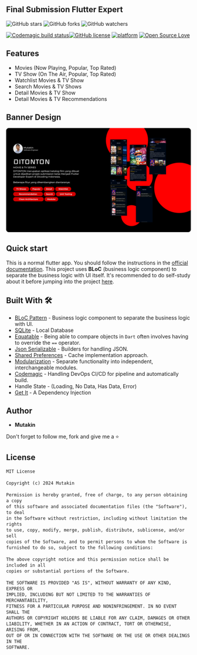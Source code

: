## Final Submission Flutter Expert
![GitHub stars](https://img.shields.io/github/stars/mutakin-san/ditonton?style=social)
![GitHub forks](https://img.shields.io/github/forks/mutakin-san/ditonton?style=social)
![GitHub watchers](https://img.shields.io/github/watchers/mutakin-san/ditonton?style=social)

[![Codemagic build status](https://api.codemagic.io/apps/662656abaa00844ce1f084aa/662656abaa00844ce1f084a9/status_badge.svg)](https://codemagic.io/apps/662656abaa00844ce1f084aa/662656abaa00844ce1f084a9/latest_build)[![GitHub license](https://img.shields.io/badge/License-MIT-blue.svg)](https://github.com/radensaleh/dicoding-flutter-expert/blob/main/LICENSE)
[![platform](https://img.shields.io/badge/platform-Flutter-blue.svg)](https://flutter.dev/)
[![Open Source Love](https://badges.frapsoft.com/os/v2/open-source.svg?v=103)](https://github.com/radensaleh/dicoding-flutter-expert)

## Features
*  Movies (Now Playing, Popular, Top Rated)
*  TV Show (On The Air, Popular, Top Rated)
*  Watchlist Movies & TV Show
*  Search Movies & TV Shows
*  Detail Movies & TV Show
*  Detail Movies & TV Recommendations

## Banner Design
<pre>
<img src="assets/banner-ditonton.png">
</pre>

## Quick start
This is a normal flutter app. You should follow the instructions in the [official documentation](https://flutter.io/docs/get-started/install).
This project uses **BLoC** (business logic component) to separate the business logic with UI itself.
It's recommended to do self-study about it before jumping into the project [here](https://bloclibrary.dev/).

## Built With 🛠
* [BLoC Pattern](https://bloclibrary.dev/) - Business logic component to separate the business logic with UI.
* [SQLite](https://pub.dev/packages/sqflite) - Local Database
* [Equatable](https://pub.dev/packages/equatable) - Being able to compare objects in `Dart` often involves having to override the `==` operator.
* [Json Serializable](https://pub.dev/packages/json_serializable) - Builders for handling JSON.
* [Shared Preferences](https://pub.dev/packages/shared_preferences) - Cache implementation approach.
* [Modularization](https://medium.com/flutter-community/mastering-flutter-modularization-in-several-ways-f5bced19101a) - Separate functionality into independent, interchangeable modules.
* [Codemagic](https://blog.codemagic.io/environments-in-flutter-with-codemagic-cicd/) - Handling DevOps CI/CD for pipeline and automatically build.
* Handle State - (Loading, No Data, Has Data, Error)
* [Get It](https://pub.dev/packages/get_it) - A Dependency Injection

## Author

* **Mutakin**

Don't forget to follow me, fork and give me a ⭐


## License

```
MIT License

Copyright (c) 2024 Mutakin

Permission is hereby granted, free of charge, to any person obtaining a copy
of this software and associated documentation files (the "Software"), to deal
in the Software without restriction, including without limitation the rights
to use, copy, modify, merge, publish, distribute, sublicense, and/or sell
copies of the Software, and to permit persons to whom the Software is
furnished to do so, subject to the following conditions:

The above copyright notice and this permission notice shall be included in all
copies or substantial portions of the Software.

THE SOFTWARE IS PROVIDED "AS IS", WITHOUT WARRANTY OF ANY KIND, EXPRESS OR
IMPLIED, INCLUDING BUT NOT LIMITED TO THE WARRANTIES OF MERCHANTABILITY,
FITNESS FOR A PARTICULAR PURPOSE AND NONINFRINGEMENT. IN NO EVENT SHALL THE
AUTHORS OR COPYRIGHT HOLDERS BE LIABLE FOR ANY CLAIM, DAMAGES OR OTHER
LIABILITY, WHETHER IN AN ACTION OF CONTRACT, TORT OR OTHERWISE, ARISING FROM,
OUT OF OR IN CONNECTION WITH THE SOFTWARE OR THE USE OR OTHER DEALINGS IN THE
SOFTWARE.
```
